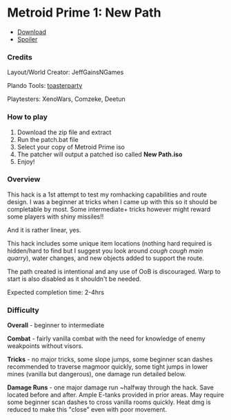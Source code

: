 # Metroid Prime 1: New Path
- [Download](https://github.com/JeffGainsNGames/MP1-New-Path/releases/download/v1.2/New-Path-v1.2.zip)
- [Spoiler](spoiler/spoiler.md)

### Credits

Layout/World Creator: JeffGainsNGames

Plando Tools: [toasterparty](https://github.com/toasterparty/metroid-prime-fanhacks)

Playtesters: XenoWars, Comzeke, Deetun

### How to play
1. Download the zip file and extract
2. Run the patch.bat file
3. Select your copy of Metroid Prime iso
4. The patcher will output a patched iso called **New Path.iso**
5. Enjoy!

### Overview

This hack is a 1st attempt to test my romhacking capabilities and route design. I was a beginner at tricks when I came up with this so it should be completable by most. Some intermediate+ tricks however might reward some players with shiny missiles!! 

And it is rather linear, yes.

This hack includes some unique item locations (nothing hard required is hidden/hard to find but I suggest you look around *cough cough main quarry*), water changes, and new objects added to support the route.

The path created is intentional and any use of OoB is discouraged. Warp to start is also disabled as it shouldn't be needed. 

Expected completion time: 2-4hrs

### Difficulty

**Overall** - beginner to intermediate

**Combat** - fairly vanilla combat with the need for knowledge of enemy weakpoints without visors.

**Tricks** - no major tricks, some slope jumps, some beginner scan dashes recommended to traverse magmoor quickly, some tight jumps in lower mines (vanilla but dangerous), one damage run detailed below.

**Damage Runs** - one major damage run ~halfway through the hack. Save located before and after. Ample E-tanks provided in prior areas. May require some beginner scan dashes to cross vanilla rooms quickly. Heat dmg is reduced to make this "close" even with poor movement.  
